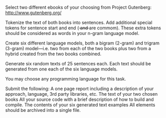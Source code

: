 Select two different ebooks of your choosing from Project Gutenberg:
http://www.gutenberg.org/

Tokenize the text of both books into sentences. Add additional special tokens for sentence start and end (<s> and </s> are commom). These extra tokens should be considered as words in your n-gram language model.

Create six different language models, both a bigram (2-gram) and trigram (3-gram) model—i.e. two from each of the two books plus two from a hybrid created from the two books combined.

Generate six random texts of 25 sentences each. Each text should be generated from one each of the six language models.

You may choose any programming language for this task.

Submit the following:
A one page report including a description of your approach, language, 3rd party libraries, etc.
The text of your two chosen books
All your source code with a brief description of how to build and compile.
The contents of your six generated text examples
All elements should be archived into a single file.
